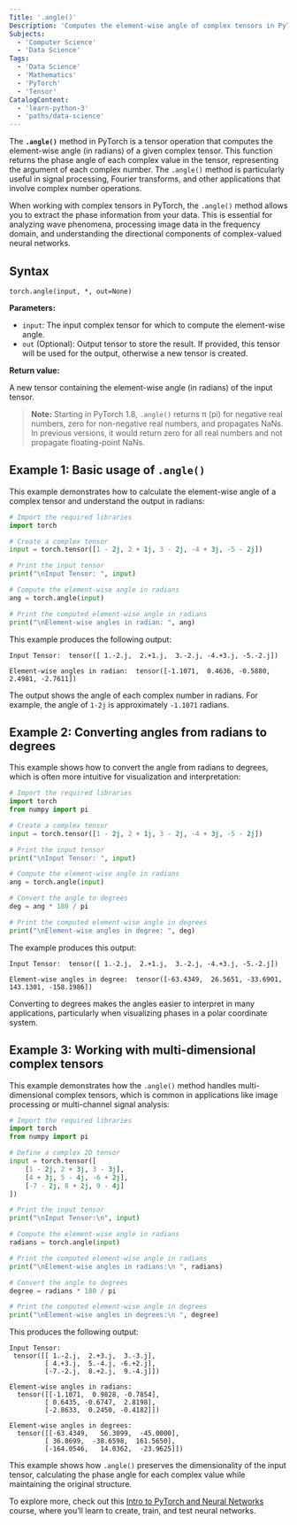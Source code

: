 ```yaml
---
Title: '.angle()'
Description: 'Computes the element-wise angle of complex tensors in PyTorch.'
Subjects:
  - 'Computer Science'
  - 'Data Science'
Tags:
  - 'Data Science'
  - 'Mathematics'
  - 'PyTorch'
  - 'Tensor'
CatalogContent:
  - 'learn-python-3'
  - 'paths/data-science'
---
```


The **`.angle()`** method in PyTorch is a tensor operation that computes the element-wise angle (in radians) of a given complex tensor. This function returns the phase angle of each complex value in the tensor, representing the argument of each complex number. The `.angle()` method is particularly useful in signal processing, Fourier transforms, and other applications that involve complex number operations.

When working with complex tensors in PyTorch, the `.angle()` method allows you to extract the phase information from your data. This is essential for analyzing wave phenomena, processing image data in the frequency domain, and understanding the directional components of complex-valued neural networks.

## Syntax

```pseudo
torch.angle(input, *, out=None)
```

**Parameters:**

- `input`: The input complex tensor for which to compute the element-wise angle.
- `out` (Optional): Output tensor to store the result. If provided, this tensor will be used for the output, otherwise a new tensor is created.

**Return value:**

A new tensor containing the element-wise angle (in radians) of the input tensor.

> **Note:** Starting in PyTorch 1.8, `.angle()` returns π (pi) for negative real numbers, zero for non-negative real numbers, and propagates NaNs. In previous versions, it would return zero for all real numbers and not propagate floating-point NaNs.

## Example 1: Basic usage of `.angle()`

This example demonstrates how to calculate the element-wise angle of a complex tensor and understand the output in radians:

```py
# Import the required libraries
import torch

# Create a complex tensor
input = torch.tensor([1 - 2j, 2 + 1j, 3 - 2j, -4 + 3j, -5 - 2j])

# Print the input tensor
print("\nInput Tensor: ", input)

# Compute the element-wise angle in radians
ang = torch.angle(input)

# Print the computed element-wise angle in radians
print("\nElement-wise angles in radian: ", ang)
```

This example produces the following output:

```shell
Input Tensor:  tensor([ 1.-2.j,  2.+1.j,  3.-2.j, -4.+3.j, -5.-2.j])

Element-wise angles in radian:  tensor([-1.1071,  0.4636, -0.5880,  2.4981, -2.7611])
```

The output shows the angle of each complex number in radians. For example, the angle of `1-2j` is approximately `-1.1071` radians.

## Example 2: Converting angles from radians to degrees

This example shows how to convert the angle from radians to degrees, which is often more intuitive for visualization and interpretation:

```py
# Import the required libraries
import torch
from numpy import pi

# Create a complex tensor
input = torch.tensor([1 - 2j, 2 + 1j, 3 - 2j, -4 + 3j, -5 - 2j])

# Print the input tensor
print("\nInput Tensor: ", input)

# Compute the element-wise angle in radians
ang = torch.angle(input)

# Convert the angle to degrees
deg = ang * 180 / pi

# Print the computed element-wise angle in degrees
print("\nElement-wise angles in degree: ", deg)
```

The example produces this output:

```shell
Input Tensor:  tensor([ 1.-2.j,  2.+1.j,  3.-2.j, -4.+3.j, -5.-2.j])

Element-wise angles in degree:  tensor([-63.4349,  26.5651, -33.6901, 143.1301, -158.1986])
```

Converting to degrees makes the angles easier to interpret in many applications, particularly when visualizing phases in a polar coordinate system.

## Example 3: Working with multi-dimensional complex tensors

This example demonstrates how the `.angle()` method handles multi-dimensional complex tensors, which is common in applications like image processing or multi-channel signal analysis:

```py
# Import the required libraries
import torch
from numpy import pi

# Define a complex 2D tensor
input = torch.tensor([
    [1 - 2j, 2 + 3j, 3 - 3j],
    [4 + 3j, 5 - 4j, -6 + 2j],
    [-7 - 2j, 8 + 2j, 9 - 4j]
])

# Print the input tensor
print("\nInput Tensor:\n", input)

# Compute the element-wise angle in radians
radians = torch.angle(input)

# Print the computed element-wise angle in radians
print("\nElement-wise angles in radians:\n ", radians)

# Convert the angle to degrees
degree = radians * 180 / pi

# Print the computed element-wise angle in degrees
print("\nElement-wise angles in degrees:\n ", degree)
```

This produces the following output:

```shell
Input Tensor:
 tensor([[ 1.-2.j,  2.+3.j,  3.-3.j],
         [ 4.+3.j,  5.-4.j, -6.+2.j],
         [-7.-2.j,  8.+2.j,  9.-4.j]])

Element-wise angles in radians:
  tensor([[-1.1071,  0.9828, -0.7854],
         [ 0.6435, -0.6747,  2.8198],
         [-2.8633,  0.2450, -0.4182]])

Element-wise angles in degrees:
  tensor([[-63.4349,   56.3099,  -45.0000],
         [ 36.8699,  -38.6598,  161.5650],
         [-164.0546,   14.0362,  -23.9625]])
```

This example shows how `.angle()` preserves the dimensionality of the input tensor, calculating the phase angle for each complex value while maintaining the original structure.

To explore more, check out this [Intro to PyTorch and Neural Networks](https://www.codecademy.com/enrolled/courses/intro-to-py-torch-and-neural-networks) course, where you’ll learn to create, train, and test neural networks.
